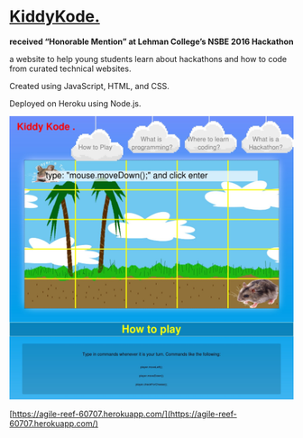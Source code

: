 # [KiddyKode.](https://agile-reef-60707.herokuapp.com/)
**received “Honorable Mention” at Lehman College’s NSBE 2016 Hackathon**

a website to help young students learn about hackathons and how to code from curated technical websites.

Created using JavaScript, HTML, and CSS.

Deployed on Heroku using Node.js.




![main.png](images/kiddykode_screenshot.jpg)


[https://agile-reef-60707.herokuapp.com/](https://agile-reef-60707.herokuapp.com/)
